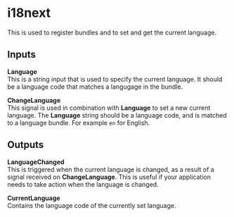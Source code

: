 # i18next

This is used to register bundles and to set and get the current language.

## Inputs

**Language**  
This is a string input that is used to specify the current language. It should be a language code that matches a langugage in the bundle.

**ChangeLanguage**  
This signal is used in combination with **Language** to set a new current language. The **Language** string should be a language code, and is matched to a language bundle. For example `en` for English.

## Outputs

**LanguageChanged**  
This is triggered when the current language is changed, as a result of a signal received on **ChangeLanguage**. This is useful if your application needs to take action when the language is changed.

**CurrentLanguage**  
Contains the language code of the currently set language.
